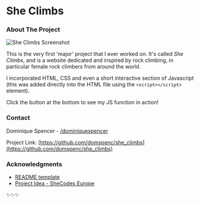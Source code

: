 <!-- Improved compatibility of back to top link: See: https://github.com/othneildrew/Best-README-Template/pull/73 -->

<!-- BACK TO TOP ANCHOR -->
<!-- <a id="readme-top"></a> -->


<!-- PROJECT TITLE -->
# She Climbs

<!-- ABOUT THE PROJECT -->
### About The Project

![She Climbs Screenshot](media/gif.gif)

This is the very first 'major' project that I ever worked on. It's called *She Climbs*, and is a website dedicated and inspired by rock climbing, in particular female rock climbers from around the world.

I incorporated HTML, CSS and even a short interactive section of Javascript (this was added directly into the HTML file using the `<script></script>` element).

Click the button at the bottom to see my JS function in action!

<!-- <p align="right">(<a href="#readme-top">back to top</a>)</p> -->



<!-- CONTACT -->
### Contact

Dominique Spencer - [/dominiquespencer](https://www.linkedin.com/in/dominiquespencer/)

Project Link: [https://github.com/domspenc/she_climbs](https://github.com/domspenc/she_climbs)

<!-- <p align="right">(<a href="#readme-top">back to top</a>)</p> -->



<!-- ACKNOWLEDGMENTS -->
### Acknowledgments

* [README template](https://github.com/othneildrew/Best-README-Template)
* [Project Idea - SheCodes Europe](https://www.shecodes.io/)


<!-- <p align="right">(<a href="#readme-top">back to top</a>)</p> -->



<!-- CUTE PAGE END -->
✨✨✨


<!-- README SOURCE  -->
<!-- https://github.com/othneildrew/Best-README-Template

*** Thanks for checking out the Best-README-Template. If you have a suggestion
*** that would make this better, please fork the repo and create a pull request
*** or simply open an issue with the tag "enhancement".
*** Don't forget to give the project a star!
*** Thanks again! Now go create something AMAZING! :D -->
